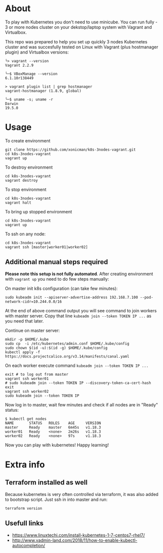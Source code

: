 # About
To play with Kubernetes you don't need to use minicube. You can run fully - 3 or more nodes cluster on your dekstop/laptop system with Vagrant and Virtualbox. 

This repo was prepared to help you set up quickly 3 nodes Kubernetes cluster and was succesfully tested on Linux with Vagrant (plus hostmanager plugin) and Virtualbox versions:

    └> vagrant --version
    Vagrant 2.2.9

    ╰─$ VBoxManage --version
    6.1.10r138449
    
    > vagrant plugin list | grep hostmanager
    vagrant-hostmanager (1.8.9, global)
        
    ╰─$ uname -s; uname -r
    Darwin
    19.5.0

# Usage

To create environment

    git clone https://github.com/xonicman/k8s-3nodes-vagrant.git 
    cd k8s-3nodes-vagrant
    vagrant up

To destroy environment
    
    cd k8s-3nodes-vagrant
    vagrant destroy
    
To stop environment

    cd k8s-3nodes-vagrant
    vagrant halt

To bring up stopped environment

    cd k8s-3nodes-vagrant
    vagrant up

To ssh on any node:

    cd k8s-3nodes-vagrant
    vagrant ssh [master|worker01|worker02]
     
    
## Additional manual steps required
**Please note this setup is not fully automated**.
After creating environment with `vagrant up` you need
to do few steps manually:

On master init k8s configuration (can take few minutes):

    sudo kubeadm init --apiserver-advertise-address 192.168.7.100 --pod-network-cidr=10.244.0.0/16
 
At the end of above command output you will see command to join workers with master
 server. Copy that line `kubeadm join --token TOKEN IP ...` as you need that later.
 
Continue on master server:

    mkdir -p $HOME/.kube
    sudo cp  -i /etc/kubernetes/admin.conf $HOME/.kube/config
    sudo chown $(id -u):$(id -g) $HOME/.kube/config
    kubectl apply -f https://docs.projectcalico.org/v3.14/manifests/canal.yaml

On each worker execute command `kubeadm join --token TOKEN IP ...`

    exit # to log out from master
    vagrant ssh worker01
    # sudo kubeadm join --token TOKEN IP --discovery-token-ca-cert-hash 
    exit
    vagrant ssh worker02
    sudo kubeadm join --token TOKEN IP
    
Now log in to master, wait few minutes and check if all nodes are in "Ready" status:

    $ kubectl get nodes
    NAME       STATUS   ROLES    AGE     VERSION
    master     Ready    master   6m45s   v1.18.3
    worker01   Ready    <none>   2m26s   v1.18.3
    worker02   Ready    <none>   97s     v1.18.3

     
Now you can play with kubernetes! Happy learning!
     
# Extra info
 
## Terraform installed as well
Because kubernetes is very often controlled via terraform, it was also added to bootstrap script. Just ssh in into master and run:

    terraform version

## Usefull links
* https://www.linuxtechi.com/install-kubernetes-1-7-centos7-rhel7/
* http://www.vadmin-land.com/2018/11/how-to-enable-kubectl-autocompletion/
